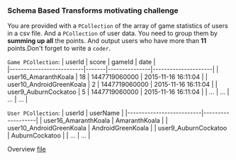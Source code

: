 <!--
Licensed under the Apache License, Version 2.0 (the "License");
you may not use this file except in compliance with the License.
You may obtain a copy of the License at

http://www.apache.org/licenses/LICENSE-2.0

Unless required by applicable law or agreed to in writing, software
distributed under the License is distributed on an "AS IS" BASIS,
WITHOUT WARRANTIES OR CONDITIONS OF ANY KIND, either express or implied.
See the License for the specific language governing permissions and
limitations under the License.
-->

### Schema Based Transforms motivating challenge

You are provided with a `PCollection` of the array of game statistics of users in a csv file. And a `PCollection` of user data. You need to group them by **summing up all** the points. And output users who have more than **11** points.Don't forget to write a `coder`.


`Game PCollection`:
| userId                   | score | gameId        | date                |  
|--------------------------|-------|---------------|---------------------|
| user16_AmaranthKoala     | 18    | 1447719060000 | 2015-11-16 16:11:04 |
| user10_AndroidGreenKoala | 2     | 1447719060000 | 2015-11-16 16:11:04 | 
| user9_AuburnCockatoo     | 5     | 1447719060000 | 2015-11-16 16:11:04 | 
| ...                      | ...   | ...           | ...                 |



`User PCollection`:
| userId                   | userName          | 
|--------------------------|-------------------|
| user16_AmaranthKoala     | AmaranthKoala     |
| user10_AndroidGreenKoala | AndroidGreenKoala | 
| user9_AuburnCockatoo     | AuburnCockatoo    | 
| ...                      | ...               |


Overview [file](https://storage.googleapis.com/apache-beam-samples/game/small/gaming_data.csv)